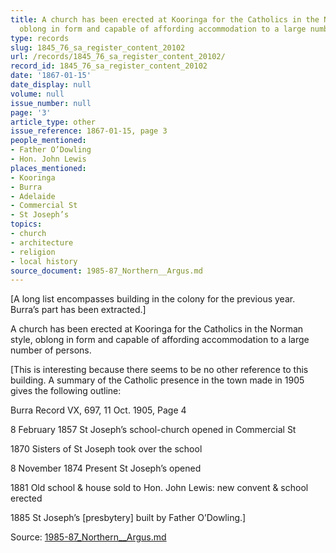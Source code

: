 ```yaml
---
title: A church has been erected at Kooringa for the Catholics in the Norman style,
  oblong in form and capable of affording accommodation to a large number of persons.
type: records
slug: 1845_76_sa_register_content_20102
url: /records/1845_76_sa_register_content_20102/
record_id: 1845_76_sa_register_content_20102
date: '1867-01-15'
date_display: null
volume: null
issue_number: null
page: '3'
article_type: other
issue_reference: 1867-01-15, page 3
people_mentioned:
- Father O’Dowling
- Hon. John Lewis
places_mentioned:
- Kooringa
- Burra
- Adelaide
- Commercial St
- St Joseph’s
topics:
- church
- architecture
- religion
- local history
source_document: 1985-87_Northern__Argus.md
---
```


[A long list encompasses building in the colony for the previous year.  Burra’s part has been extracted.]

A church has been erected at Kooringa for the Catholics in the Norman style, oblong in form and capable of affording accommodation to a large number of persons.

[This is interesting because there seems to be no other reference to this building.  A summary of the Catholic presence in the town made in 1905 gives the following outline:

Burra Record VX, 697, 11 Oct. 1905, Page 4

8 February 1857	St Joseph’s school-church opened in Commercial St

1870	Sisters of St Joseph took over the school

8 November 1874	Present St Joseph’s opened

1881	Old school & house sold to Hon. John Lewis: new convent & school erected

1885		St Joseph’s [presbytery] built by Father O’Dowling.]

Source: [1985-87_Northern__Argus.md](/downloads/markdown/1985-87_Northern__Argus.md)
